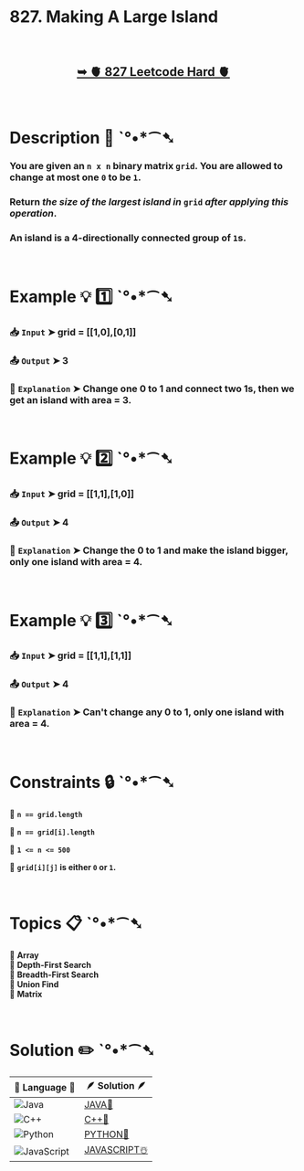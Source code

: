 # 827. Making A Large Island

</br>

<h2 align="center"> 

<a href="https://leetcode.com/problems/making-a-large-island/description/?envType=daily-question&envId=2025-01-31"><strong>➥ 🫀 827 Leetcode Hard 🫀 </strong></a>
</h2>

</br>

# Description 📜 ˋ°•*⁀➷

### You are given an `n x n` binary matrix `grid`. You are allowed to change at most one `0` to be `1`.

### Return *the size of the largest island in* `grid` *after applying this operation*.

### An island is a 4-directionally connected group of `1`s.

</br>

# Example 💡 1️⃣ ˋ°•*⁀➷

  ### 📥 `Input`  ➤ grid = [[1,0],[0,1]]

  ### 📤 `Output`  ➤ 3

  ### 🔦 `Explanation`  ➤ Change one 0 to 1 and connect two 1s, then we get an island with area = 3.

</br>

# Example 💡 2️⃣ ˋ°•*⁀➷

  ### 📥 `Input` ➤ grid = [[1,1],[1,0]]

  ### 📤 `Output`  ➤ 4

  ### 🔦 `Explanation` ➤ Change the 0 to 1 and make the island bigger, only one island with area = 4.

</br>

# Example 💡 3️⃣ ˋ°•*⁀➷

  ### 📥 `Input` ➤ grid = [[1,1],[1,1]]

  ### 📤 `Output`  ➤ 4

  ### 🔦 `Explanation`  ➤ Can't change any 0 to 1, only one island with area = 4.

</br>

# Constraints 🔒 ˋ°•*⁀➷

🔹 **`n == grid.length`** </br>

🔹 **`n == grid[i].length`** </br>

🔹 **`1 <= n <= 500`** </br>

🔹 **`grid[i][j]` is either `0` or `1`.** </br>

</br>

# Topics 📋 ˋ°•*⁀➷

🔸 **Array**  </br>
🔸 **Depth-First Search**  </br>
🔸 **Breadth-First Search**  </br>
🔸 **Union Find**  </br>
🔸 **Matrix**  </br>

</br>

# Solution ✏️ ˋ°•*⁀➷

| 📒 Language 📒  | 🪶 Solution 🪶 |
| ------------- | ------------- |
|  ![Java](https://img.shields.io/badge/java-%23ED8B00.svg?style=for-the-badge&logo=openjdk&logoColor=white)  | [JAVA🍁](https://github.com/Prakhar-002/LEETCODE/blob/main/%F0%9F%8D%84%20Daily%20Challenge%202025%20%F0%9F%8D%B3/%F0%9F%94%AC%20Examine%20Thoroughly%20%F0%9F%A7%AC/01%20Jan%20%F0%9F%AA%BC/31%20-%2001%20-%202025%20---%20827.%20Making%20A%20Large%20Island%20%E2%98%83%EF%B8%8F%20%F0%9F%8D%81%20%F0%9F%8D%B0%20%F0%9F%8E%B2/%F0%9F%8D%81JAVA%20-%20827.%20Making%20A%20Large%20Island.java) |
|  ![C++](https://img.shields.io/badge/c++-%2300599C.svg?style=for-the-badge&logo=c%2B%2B&logoColor=white)  | [C++🎲](https://github.com/Prakhar-002/LEETCODE/blob/main/%F0%9F%8D%84%20Daily%20Challenge%202025%20%F0%9F%8D%B3/%F0%9F%94%AC%20Examine%20Thoroughly%20%F0%9F%A7%AC/01%20Jan%20%F0%9F%AA%BC/31%20-%2001%20-%202025%20---%20827.%20Making%20A%20Large%20Island%20%E2%98%83%EF%B8%8F%20%F0%9F%8D%81%20%F0%9F%8D%B0%20%F0%9F%8E%B2/%F0%9F%8E%B2CPP%20-%20827.%20Making%20A%20Large%20Island.cpp)  |
|  ![Python](https://img.shields.io/badge/python-3670A0?style=for-the-badge&logo=python&logoColor=ffdd54)    | [PYTHON🍰](https://github.com/Prakhar-002/LEETCODE/blob/main/%F0%9F%8D%84%20Daily%20Challenge%202025%20%F0%9F%8D%B3/%F0%9F%94%AC%20Examine%20Thoroughly%20%F0%9F%A7%AC/01%20Jan%20%F0%9F%AA%BC/31%20-%2001%20-%202025%20---%20827.%20Making%20A%20Large%20Island%20%E2%98%83%EF%B8%8F%20%F0%9F%8D%81%20%F0%9F%8D%B0%20%F0%9F%8E%B2/%F0%9F%8D%B0PYTHON%20-%20827.%20Making%20A%20Large%20Island.py) |
| ![JavaScript](https://img.shields.io/badge/javascript-%23323330.svg?style=for-the-badge&logo=javascript&logoColor=%23F7DF1E)   | [JAVASCRIPT☃️](https://github.com/Prakhar-002/LEETCODE/blob/main/%F0%9F%8D%84%20Daily%20Challenge%202025%20%F0%9F%8D%B3/%F0%9F%94%AC%20Examine%20Thoroughly%20%F0%9F%A7%AC/01%20Jan%20%F0%9F%AA%BC/31%20-%2001%20-%202025%20---%20827.%20Making%20A%20Large%20Island%20%E2%98%83%EF%B8%8F%20%F0%9F%8D%81%20%F0%9F%8D%B0%20%F0%9F%8E%B2/%E2%98%83%EF%B8%8FJAVASCRIPT%20-%20827.%20Making%20A%20Large%20Island.js) |

